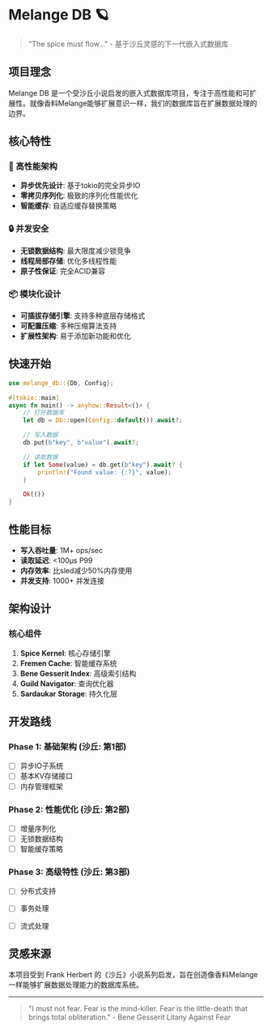 # Melange DB 🪐

> "The spice must flow..." - 基于沙丘灵感的下一代嵌入式数据库

## 项目理念

Melange DB 是一个受沙丘小说启发的嵌入式数据库项目，专注于高性能和可扩展性。就像香料Melange能够扩展意识一样，我们的数据库旨在扩展数据处理的边界。

## 核心特性

### 🚀 高性能架构
- **异步优先设计**: 基于tokio的完全异步IO
- **零拷贝序列化**: 极致的序列化性能优化
- **智能缓存**: 自适应缓存替换策略

### 🔒 并发安全
- **无锁数据结构**: 最大限度减少锁竞争
- **线程局部存储**: 优化多线程性能
- **原子性保证**: 完全ACID兼容

### 📦 模块化设计
- **可插拔存储引擎**: 支持多种底层存储格式
- **可配置压缩**: 多种压缩算法支持
- **扩展性架构**: 易于添加新功能和优化

## 快速开始

```rust
use melange_db::{Db, Config};

#[tokio::main]
async fn main() -> anyhow::Result<()> {
    // 打开数据库
    let db = Db::open(Config::default()).await?;

    // 写入数据
    db.put(b"key", b"value").await?;

    // 读取数据
    if let Some(value) = db.get(b"key").await? {
        println!("Found value: {:?}", value);
    }

    Ok(())
}
```

## 性能目标

- **写入吞吐量**: 1M+ ops/sec
- **读取延迟**: <100μs P99
- **内存效率**: 比sled减少50%内存使用
- **并发支持**: 1000+ 并发连接

## 架构设计

### 核心组件

1. **Spice Kernel**: 核心存储引擎
2. **Fremen Cache**: 智能缓存系统
3. **Bene Gesserit Index**: 高级索引结构
4. **Guild Navigator**: 查询优化器
5. **Sardaukar Storage**: 持久化层

## 开发路线

### Phase 1: 基础架构 (沙丘: 第1部)
- [ ] 异步IO子系统
- [ ] 基本KV存储接口
- [ ] 内存管理框架

### Phase 2: 性能优化 (沙丘: 第2部)
- [ ] 增量序列化
- [ ] 无锁数据结构
- [ ] 智能缓存策略

### Phase 3: 高级特性 (沙丘: 第3部)
- [ ] 分布式支持
- [ ] 事务处理
- [ ] 流式处理


## 灵感来源

本项目受到 Frank Herbert 的《沙丘》小说系列启发，旨在创造像香料Melange一样能够扩展数据处理能力的数据库系统。

---

> "I must not fear. Fear is the mind-killer. Fear is the little-death that brings total obliteration." - Bene Gesserit Litany Against Fear